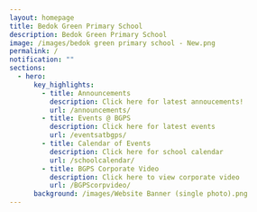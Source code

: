 ```yaml
---
layout: homepage
title: Bedok Green Primary School
description: Bedok Green Primary School
image: /images/bedok green primary school - New.png
permalink: /
notification: ""
sections:
  - hero:
      key_highlights:
        - title: Announcements
          description: Click here for latest annoucements!
          url: /announcements/
        - title: Events @ BGPS
          description: Click here for latest events
          url: /eventsatbgps/
        - title: Calendar of Events
          description: Click here for school calendar
          url: /schoolcalendar/
        - title: BGPS Corporate Video
          description: Click here to view corporate video
          url: /BGPScorpvideo/
      background: /images/Website Banner (single photo).png
---
```


